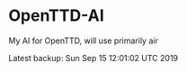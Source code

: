 # OpenTTD-AI
My AI for OpenTTD, will use primarily air

Latest backup: Sun Sep 15 12:01:02 UTC 2019
